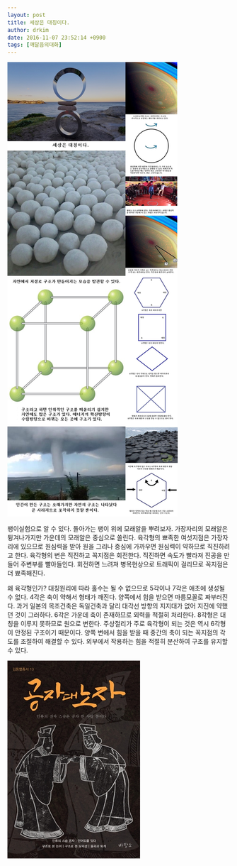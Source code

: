 ```yaml
---
layout: post
title: 세상은 대칭이다.
author: drkim
date: 2016-11-07 23:52:14 +0900
tags: [깨달음의대화]
---
```


![](/files/attach/images/198/896/774/79.jpg)![](/files/attach/images/198/896/774/80.jpg) 

  


  




  


  

      
팽이실험으로 알 수 있다. 돌아가는 팽이 위에 모래알을 뿌려보자. 가장자리의 모래알은 튕겨나가지만 가운데의 모래알은 중심으로 쏠린다. 육각형의 뾰족한 여섯지점은 가장자리에 있으므로 원심력을 받아 원을 그리나 중심에 가까우면 원심력이 약하므로 직진하려고 한다. 육각형의 변은 직진하고 꼭지점은 회전한다. 직진하면 속도가 빨라져 진공을 만들어 주변부를 빨아들인다. 회전하면 느려져 병목현상으로 트래픽이 걸리므로 꼭지점은 더 뾰족해진다.

  


왜 육각형인가? 대칭원리에 따라 홀수는 될 수 없으므로 5각이나 7각은 애초에 생성될 수 없다. 4각은 축이 약해서 형태가 깨진다. 양쪽에서 힘을 받으면 마름모꼴로 짜부러진다. 과거 일본의 목조건축은 독일건축과 달리 대각선 방향의 지지대가 없어 지진에 약했던 것이 그러하다. 6각은 가운데 축이 존재하므로 외력을 적절히 처리한다. 8각형은 대칭을 이루지 못하므로 원으로 변한다. 주상절리가 주로 육각형이 되는 것은 역시 6각형이 안정된 구조이기 때문이다. 양쪽 변에서 힘을 받을 때 중간의 축이 되는 꼭지점의 각도를 조절하여 해결할 수 있다. 외부에서 작용하는 힘을 적절히 분산하여 구조를 유지할 수 있다. 

  



![](/files/attach/images/198/896/774/555.jpg)